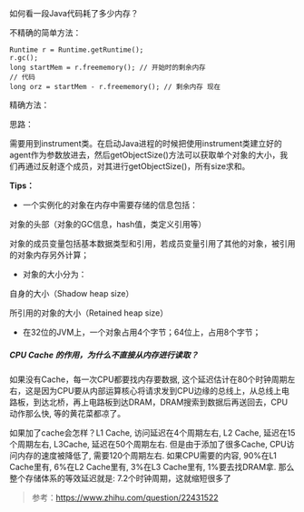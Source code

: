 如何看一段Java代码耗了多少内存？



不精确的简单方法：

```
Runtime r = Runtime.getRuntime();
r.gc();
long startMem = r.freememory(); // 开始时的剩余内存
// 代码
long orz = startMem - r.freememory(); // 剩余内存 现在
```



精确方法：

思路：

需要用到instrument类。在启动Java进程的时候把使用instrument类建立好的agent作为参数放进去，然后getObjectSize()方法可以获取单个对象的大小，我们再通过反射逐个成员，对其进行getObjectSize()，所有size求和。



**Tips：**

* 一个实例化的对象在内存中需要存储的信息包括：

对象的头部（对象的GC信息，hash值，类定义引用等）

对象的成员变量包括基本数据类型和引用，若成员变量引用了其他的对象，被引用的对象内存另外计算；

* 对象的大小分为：

自身的大小（Shadow heap size）

所引用的对象的大小（Retained heap size）

* 在32位的JVM上，一个对象占用4个字节；64位上，占用8个字节；





##### CPU Cache 的作用，为什么不直接从内存进行读取？

如果没有Cache，每一次CPU都要找内存要数据, 这个延迟估计在80个时钟周期左右，这是因为CPU要从内部运算核心将请求发到CPU边缘的总线上，从总线上电路板，到达北桥，再上电路板到达DRAM，DRAM搜索到数据后再送回去，CPU动作那么快, 等的黄花菜都凉了。

如果加了cache会怎样？L1 Cache, 访问延迟在4个周期左右, L2 Cache, 延迟在15个周期左右, L3Cache, 延迟在50个周期左右. 但是由于添加了很多Cache, CPU访问内存的速度被降低了, 需要120个周期左右. 如果CPU需要的内容, 90%在L1 Cache里有, 6%在L2 Cache里有, 3%在L3 Cache里有, 1%要去找DRAM拿. 那么整个存储体系的等效延迟就是: 7.2个时钟周期，这就缩短很多了

> 参考：https://www.zhihu.com/question/22431522































